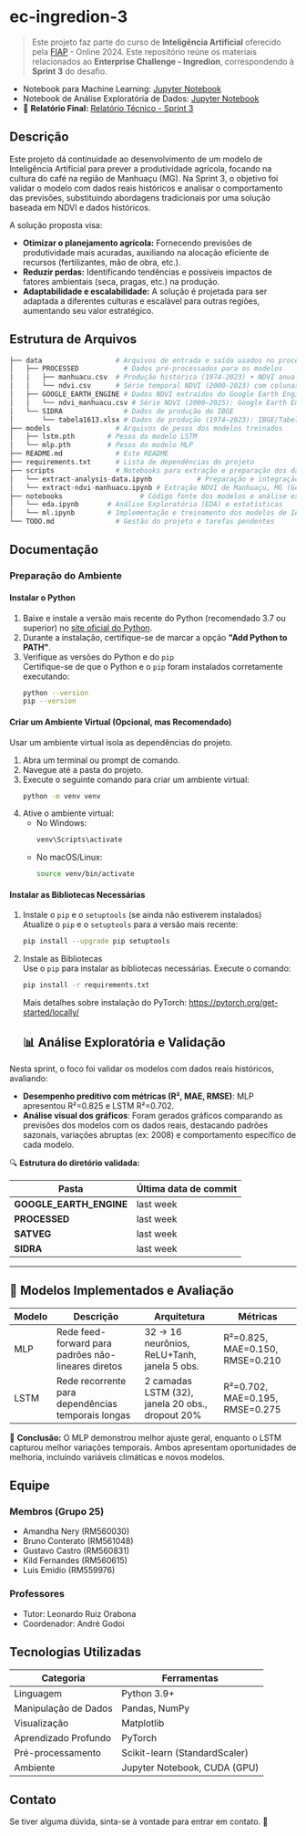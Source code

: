 # ec-ingredion-3

> Este projeto faz parte do curso de **Inteligência Artificial** oferecido pela [FIAP](https://github.com/fiap) - Online 2024. Este repositório reúne os materiais relacionados ao **Enterprise Challenge - Ingredion**, correspondendo à **Sprint 3** do desafio.

- Notebook para Machine Learning: [Jupyter Notebook](./notebooks/ml.ipynb)
- Notebook de Análise Exploratória de Dados: [Jupyter Notebook](./notebooks/eda.ipynb)
- 📄 **Relatório Final:** [Relatório Técnico - Sprint 3](inserir_link_relatorio)

## Descrição

Este projeto dá continuidade ao desenvolvimento de um modelo de Inteligência Artificial para prever a produtividade agrícola, focando na cultura do café na região de Manhuaçu (MG). Na Sprint 3, o objetivo foi validar o modelo com dados reais históricos e analisar o comportamento das previsões, substituindo abordagens tradicionais por uma solução baseada em NDVI e dados históricos.

A solução proposta visa:

*   **Otimizar o planejamento agrícola:** Fornecendo previsões de produtividade mais acuradas, auxiliando na alocação eficiente de recursos (fertilizantes, mão de obra, etc.).
*   **Reduzir perdas:** Identificando tendências e possíveis impactos de fatores ambientais (seca, pragas, etc.) na produção.
*   **Adaptabilidade e escalabilidade:** A solução é projetada para ser adaptada a diferentes culturas e escalável para outras regiões, aumentando seu valor estratégico.

## Estrutura de Arquivos

```py
├── data                  # Arquivos de entrada e saída usados no processo
│   ├── PROCESSED           # Dados pré-processados para os modelos
│   │   ├── manhuacu.csv  # Produção histórica (1974-2023) + NDVI anual médio
│   │   └── ndvi.csv      # Série temporal NDVI (2000-2023) com colunas cíclicas
│   ├── GOOGLE_EARTH_ENGINE # Dados NDVI extraídos do Google Earth Engine
│   │   └── ndvi_manhuacu.csv # Série NDVI (2000–2025): Google Earth Engine
│   └── SIDRA               # Dados de produção do IBGE
│       └── tabela1613.xlsx # Dados de produção (1974–2023): IBGE/Tabela 1613
├── models                # Arquivos de pesos dos modelos treinados
│   ├── lstm.pth        # Pesos do modelo LSTM
│   └── mlp.pth         # Pesos do modelo MLP
├── README.md             # Este README
├── requirements.txt      # Lista de dependências do projeto
├── scripts               # Notebooks para extração e preparação dos dados
│   └── extract-analysis-data.ipynb           # Preparação e integração dos dados para análise
│   └── extract-ndvi-manhuacu.ipynb # Extração NDVI de Manhuaçu, MG (Google Earth Engine)
├── notebooks                   # Código fonte dos modelos e análise exploratória
│   └── eda.ipynb       # Análise Exploratória (EDA) e estatísticas
│   └── ml.ipynb        # Implementação e treinamento dos modelos de IA
└── TODO.md               # Gestão do projeto e tarefas pendentes
```

## Documentação

### Preparação do Ambiente

#### Instalar o Python  

1. Baixe e instale a versão mais recente do Python (recomendado 3.7 ou superior) no [site oficial do Python](https://www.python.org/).  
2. Durante a instalação, certifique-se de marcar a opção **"Add Python to PATH"**.  
3. Verifique as versões do Python e do `pip`  
   Certifique-se de que o Python e o `pip` foram instalados corretamente executando:  
    ```bash
    python --version
    pip --version
    ```

#### Criar um Ambiente Virtual (Opcional, mas Recomendado)  

Usar um ambiente virtual isola as dependências do projeto.

1. Abra um terminal ou prompt de comando.  
2. Navegue até a pasta do projeto.  
3. Execute o seguinte comando para criar um ambiente virtual:  
   ```bash
   python -m venv venv
   ```  
4. Ative o ambiente virtual:  
   - No Windows:  
     ```bash
     venv\Scripts\activate
     ```  
   - No macOS/Linux:  
     ```bash
     source venv/bin/activate
     ```

#### Instalar as Bibliotecas Necessárias

1. Instale o `pip` e o `setuptools` (se ainda não estiverem instalados)  
   Atualize o `pip` e o `setuptools` para a versão mais recente:  
    ```bash
    pip install --upgrade pip setuptools
    ```  
2. Instale as Bibliotecas  
   Use o `pip` para instalar as bibliotecas necessárias. Execute o comando:  
    ```bash
    pip install -r requirements.txt
    ```
   Mais detalhes sobre instalação do PyTorch: https://pytorch.org/get-started/locally/

   ## 📊 Análise Exploratória e Validação

Nesta sprint, o foco foi validar os modelos com dados reais históricos, avaliando:  
- **Desempenho preditivo com métricas (R², MAE, RMSE)**: MLP apresentou R²=0.825 e LSTM R²=0.702.  
- **Análise visual dos gráficos**: Foram gerados gráficos comparando as previsões dos modelos com os dados reais, destacando padrões sazonais, variações abruptas (ex: 2008) e comportamento específico de cada modelo.

🔍 **Estrutura do diretório validada:**

| Pasta                  | Última data de commit |
|------------------------|-----------------------|
| **GOOGLE_EARTH_ENGINE**| last week            |
| **PROCESSED**          | last week            |
| **SATVEG**             | last week            |
| **SIDRA**              | last week            |

---

## 🧠 Modelos Implementados e Avaliação

| Modelo | Descrição | Arquitetura | Métricas |
|--------|-----------|-------------|----------|
| MLP | Rede feed-forward para padrões não-lineares diretos | 32 → 16 neurônios, ReLU+Tanh, janela 5 obs. | R²=0.825, MAE=0.150, RMSE=0.210 |
| LSTM | Rede recorrente para dependências temporais longas | 2 camadas LSTM (32), janela 20 obs., dropout 20% | R²=0.702, MAE=0.195, RMSE=0.275 |

🔸 **Conclusão:** O MLP demonstrou melhor ajuste geral, enquanto o LSTM capturou melhor variações temporais. Ambos apresentam oportunidades de melhoria, incluindo variáveis climáticas e novos modelos.

## Equipe

### Membros (Grupo 25)

- Amandha Nery (RM560030) 
- Bruno Conterato (RM561048)
- Gustavo Castro (RM560831)
- Kild Fernandes (RM560615)
- Luis Emidio (RM559976)

### Professores

- Tutor: Leonardo Ruiz Orabona
- Coordenador: André Godoi

## Tecnologias Utilizadas

| Categoria              | Ferramentas                   |
|------------------------|-------------------------------|
| Linguagem              | Python 3.9+                   |
| Manipulação de Dados   | Pandas, NumPy                 |
| Visualização           | Matplotlib                    |
| Aprendizado Profundo   | PyTorch                       |
| Pré-processamento      | Scikit-learn (StandardScaler) |
| Ambiente               | Jupyter Notebook, CUDA (GPU)  |

## Contato

Se tiver alguma dúvida, sinta-se à vontade para entrar em contato. 🚀
